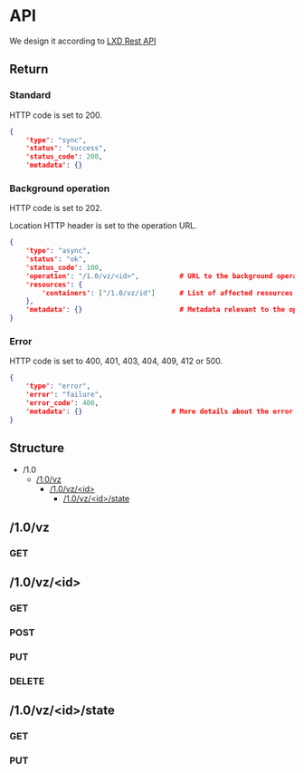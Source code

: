 # API

We design it according to [LXD Rest API](https://github.com/lxc/lxd/blob/master/specs/rest-api.md)

## Return

### Standard

HTTP code is set to 200.

```json
{
    'type': "sync",
    'status': "success",
    'status_code': 200,
    'metadata': {}
```

### Background operation

HTTP code is set to 202.

Location HTTP header is set to the operation URL.

```json
{
    'type': "async",
    'status': "ok",
    'status_code': 100,
    'operation': "/1.0/vz/<id>",          # URL to the background operation
    'resources': {
        'containers': ["/1.0/vz/id"]      # List of affected resources
    },
    'metadata': {}                        # Metadata relevant to the operation
}
```

### Error

HTTP code is set to 400, 401, 403, 404, 409, 412 or 500.

```json
{
    'type': "error",
    'error': "failure",
    'error_code': 400,
    'metadata': {}                      # More details about the error
}
```

## Structure

* /1.0
    * [/1.0/vz](#10-vz)
        * [/1.0/vz/\<id\>](#10-vz-id)
            * [/1.0/vz/\<id\>/state](#10-vz-id-state)

## <a name="10-vz"></a> /1.0/vz

### GET


## <a name="10-vz-id"></a> /1.0/vz/\<id\>

### GET

### POST

### PUT

### DELETE


## <a name="10-vz-id-state"></a> /1.0/vz/\<id\>/state

### GET

### PUT
